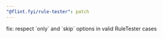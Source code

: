 ```yaml
---
"@flint.fyi/rule-tester": patch
---
```


fix: respect \`only\` and \`skip\` options in valid RuleTester cases
